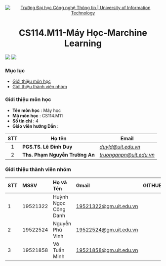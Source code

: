 <p align="center">
  <a href="https://www.uit.edu.vn/" title="Trường Đại học Công nghệ Thông tin" style="border: none;">
    <img src="https://i.imgur.com/WmMnSRt.png" alt="Trường Đại học Công nghệ Thông tin | University of Information Technology">
  </a>
</p>

<h1 align="center" >CS114.M11-Máy Học-Marchine Learning</h1>

![](https://img.shields.io/github/contributors/danhhuynh25029/CS114.M11) ![](https://img.shields.io/github/commit-activity/y/danhhuynh25029/CS114.M11)

### Mục lục
* [Giới thiệu môn học](#giới-thiệu-môn-học)
* [Giới thiệu thành viên nhóm](#giới-thiệu-thành-viên-nhóm)

### Giới thiệu môn học
* **Tên môn học** : Máy học
* **Mã môn học** : CS114.M11
* **Số tín chỉ** : 4
* **Giáo viên hướng Dẫn** :

| STT | Họ tên | Email |
| :---: | --- | --- |
| 1 | **PGS.TS. Lê Đình Duy** | *duyld@uit.edu.vn* |
| 2 | **Ths. Phạm Nguyễn Trường An** | *truonganpn@uit.edu.vn* |

### Giới thiệu thành viên nhóm
| STT | MSSV | Họ và Tên | Gmail | GITHUB |
|:--- | :-------|:----------|:------------|:------------| 
|1|19521322|Huỳnh Ngọc Công Danh|19521322@gm.uit.edu.vn|[<img alt="" src="https://img.shields.io/badge/github-%23121011.svg?style=for-the-badge&logo=github&logoColor=white"/>][0]|
|2|19522524|Nguyễn Phú Vinh| 19522524@gm.uit.edu.vn| [<img alt="" src="https://img.shields.io/badge/github-%23121011.svg?style=for-the-badge&logo=github&logoColor=white"/>][1]|
|3|19521858|Võ Tuấn Minh|19521858@gm.uit.edu.vn|[<img alt="" src="https://img.shields.io/badge/github-%23121011.svg?style=for-the-badge&logo=github&logoColor=white"/>][2]|

[0]:https://github.com/danhhuynh25029
[2]:https://github.com/minh1304
[1]:https://github.com/phuvinh010701
